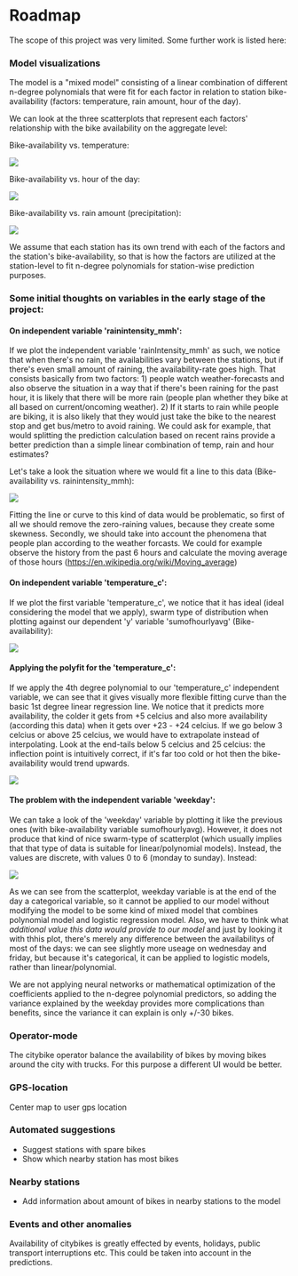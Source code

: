 # Roadmap

The scope of this project was very limited. Some further work is listed here:

### Model visualizations

The model is a "mixed model" consisting of a linear combination of different n-degree polynomials that were fit for each factor in relation to station bike-availability (factors: temperature, rain amount, hour of the day). 

We can look at the three scatterplots that represent each factors' relationship with the bike availability on the aggregate level:

Bike-availability vs. temperature:

<img src="/images/ScatterplotRelationshipBetweenAvailabilityAndTemperature.png">

Bike-availability vs. hour of the day:

<img src="/images/ScatterplotRelationshipBetweenAvailabilityAndHourOfTheDay.png">

Bike-availability vs. rain amount (precipitation):

<img src="/images/ScatterplotRelationshipBetweenAvailabilityAndRain.png">

We assume that each station has its own trend with each of the factors and the station's bike-availability, so that is how the factors are utilized at the station-level to fit n-degree polynomials for station-wise prediction purposes.

### Some initial thoughts on variables in the early stage of the project:

#### On independent variable 'rainintensity_mmh':

If we plot the independent variable 'rainIntensity_mmh' as such, we notice that when there's no rain, the availabilities vary between the stations, but if there's even small amount of raining, the availability-rate goes high. That consists basically from two factors: 1) people watch weather-forecasts and also observe the situation in a way that if there's been raining for the past hour, it is likely that there will be more rain (people plan whether they bike at all based on current/oncoming weather). 2) If it starts to rain while people are biking, it is also likely that they would just take the bike to the nearest stop and get bus/metro to avoid raining. We could ask for example, that would splitting the prediction calculation based on recent rains provide a better prediction than a simple linear combination of temp, rain and hour estimates?

Let's take a look the situation where we would fit a line to this data (Bike-availability vs. rainintensity_mmh):

<img src="/images/Rainintensity_mmhWithZeroValuesIncluded.png">

Fitting the line or curve to this kind of data would be problematic, so first of all we should remove the zero-raining values, because they create some skewness. Secondly, we should take into account the phenomena that people plan according to the weather forcasts. We could for example observe the history from the past 6 hours and calculate the moving average of those hours (https://en.wikipedia.org/wiki/Moving_average)

#### On independent variable 'temperature_c':

If we plot the first variable 'temperature_c', we notice that it has ideal (ideal considering the model that we apply), swarm type of distribution when plotting against our dependent 'y' variable 'sumofhourlyavg' (Bike-availability):

<img src="/images/Scatterplot_temperature_c_and_sumofhourlyavg.png">

#### Applying the polyfit for the 'temperature_c':

If we apply the 4th degree polynomial to our 'temperature_c' independent variable, we can see that it gives visually more flexible fitting curve than the basic 1st degree linear regression line. We notice that it predicts more availability, the colder it gets from +5 celcius and also more availability (according this data) when it gets over +23 - +24 celcius. If we go below 3 celcius or above 25 celcius, we would have to extrapolate instead of interpolating. Look at the end-tails below 5 celcius and 25 celcius: the inflection point is intuitively correct, if it's far too cold or hot then the bike-availability would trend upwards.

<img src="/images/Scatterplot_temperature_c_and_sumofhourlyavg_linearVSpolynomial.png">

#### The problem with the independent variable 'weekday':

We can take a look of the 'weekday' variable by plotting it like the previous ones (with bike-availability variable sumofhourlyavg). However, it does not produce that kind of nice swarm-type of scatterplot (which usually implies that that type of data is suitable for linear/polynomial models). Instead, the values are discrete, with values 0 to 6 (monday to sunday). Instead:

<img src="/images/Scatterplot_weekday_and_sumofhourlyavg.png">

As we can see from the scatterplot, weekday variable is at the end of the day a categorical variable, so it cannot be applied to our model without modifying the model to be some kind of mixed model that combines polynomial model and logistic regression model. Also, we have to think what *additional value this data would provide to our model* and just by looking it with thhis plot, there's merely any difference between the availabilitys of most of the days: we can see slightly more useage on wednesday and friday, but because it's categorical, it can be applied to logistic models, rather than linear/polynomial.

We are not applying neural networks or mathematical optimization of the coefficients applied to the n-degree polynomial predictors, so adding the variance explained by the weekday provides more complications than benefits, since the variance it can explain is only +/-30 bikes.

### Operator-mode

The citybike operator balance the availability of bikes by moving bikes around the city with trucks. For this purpose a different UI would be better.

### GPS-location

Center map to user gps location

### Automated suggestions

- Suggest stations with spare bikes
- Show which nearby station has most bikes

### Nearby stations

- Add information about amount of bikes in nearby stations to the model

### Events and other anomalies

Availability of citybikes is greatly effected by events, holidays, public transport interruptions etc. This could be taken into account in the predictions.

